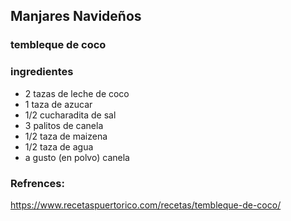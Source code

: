 ## Manjares Navideños
### tembleque de coco
### ingredientes
- 2 tazas de leche de coco
- 1 taza de azucar
- 1/2 cucharadita de sal
- 3 palitos de canela
- 1/2 taza de maizena
- 1/2 taza de agua
- a gusto (en polvo) canela
### Refrences:
https://www.recetaspuertorico.com/recetas/tembleque-de-coco/
